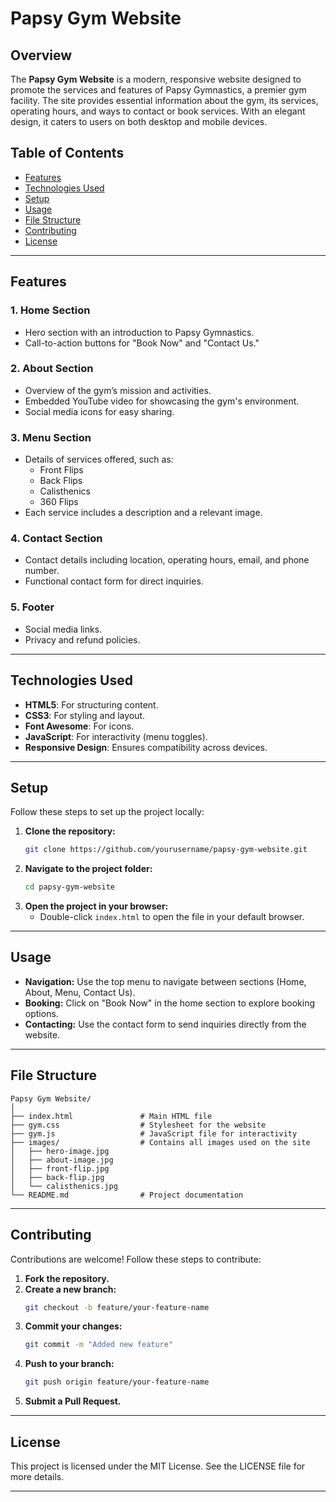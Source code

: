 

# Papsy Gym Website

## Overview
The **Papsy Gym Website** is a modern, responsive website designed to promote the services and features of Papsy Gymnastics, a premier gym facility. The site provides essential information about the gym, its services, operating hours, and ways to contact or book services. With an elegant design, it caters to users on both desktop and mobile devices.

## Table of Contents
- [Features](#features)
- [Technologies Used](#technologies-used)
- [Setup](#setup)
- [Usage](#usage)
- [File Structure](#file-structure)
- [Contributing](#contributing)
- [License](#license)

---

## Features
### 1. **Home Section**
- Hero section with an introduction to Papsy Gymnastics.
- Call-to-action buttons for "Book Now" and "Contact Us."

### 2. **About Section**
- Overview of the gym’s mission and activities.
- Embedded YouTube video for showcasing the gym's environment.
- Social media icons for easy sharing.

### 3. **Menu Section**
- Details of services offered, such as:
  - Front Flips
  - Back Flips
  - Calisthenics
  - 360 Flips
- Each service includes a description and a relevant image.

### 4. **Contact Section**
- Contact details including location, operating hours, email, and phone number.
- Functional contact form for direct inquiries.

### 5. **Footer**
- Social media links.
- Privacy and refund policies.

---

## Technologies Used
- **HTML5**: For structuring content.
- **CSS3**: For styling and layout.
- **Font Awesome**: For icons.
- **JavaScript**: For interactivity (menu toggles).
- **Responsive Design**: Ensures compatibility across devices.

---

## Setup
Follow these steps to set up the project locally:

1. **Clone the repository:**
   ```bash
   git clone https://github.com/yourusername/papsy-gym-website.git
   ```
2. **Navigate to the project folder:**
   ```bash
   cd papsy-gym-website
   ```
3. **Open the project in your browser:**
   - Double-click `index.html` to open the file in your default browser.

---

## Usage
- **Navigation:** Use the top menu to navigate between sections (Home, About, Menu, Contact Us).
- **Booking:** Click on "Book Now" in the home section to explore booking options.
- **Contacting:** Use the contact form to send inquiries directly from the website.

---

## File Structure
```plaintext
Papsy Gym Website/
│
├── index.html               # Main HTML file
├── gym.css                  # Stylesheet for the website
├── gym.js                   # JavaScript file for interactivity
├── images/                  # Contains all images used on the site
│   ├── hero-image.jpg
│   ├── about-image.jpg
│   ├── front-flip.jpg
│   ├── back-flip.jpg
│   └── calisthenics.jpg
└── README.md                # Project documentation
```

---

## Contributing
Contributions are welcome! Follow these steps to contribute:

1. **Fork the repository.**
2. **Create a new branch:**
   ```bash
   git checkout -b feature/your-feature-name
   ```
3. **Commit your changes:**
   ```bash
   git commit -m "Added new feature"
   ```
4. **Push to your branch:**
   ```bash
   git push origin feature/your-feature-name
   ```
5. **Submit a Pull Request.**

---

## License
This project is licensed under the MIT License. See the LICENSE file for more details.

--- 
